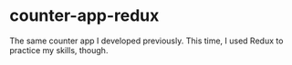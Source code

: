 # counter-app-redux
The same counter app I developed previously. This time, I used Redux to practice my skills, though.
